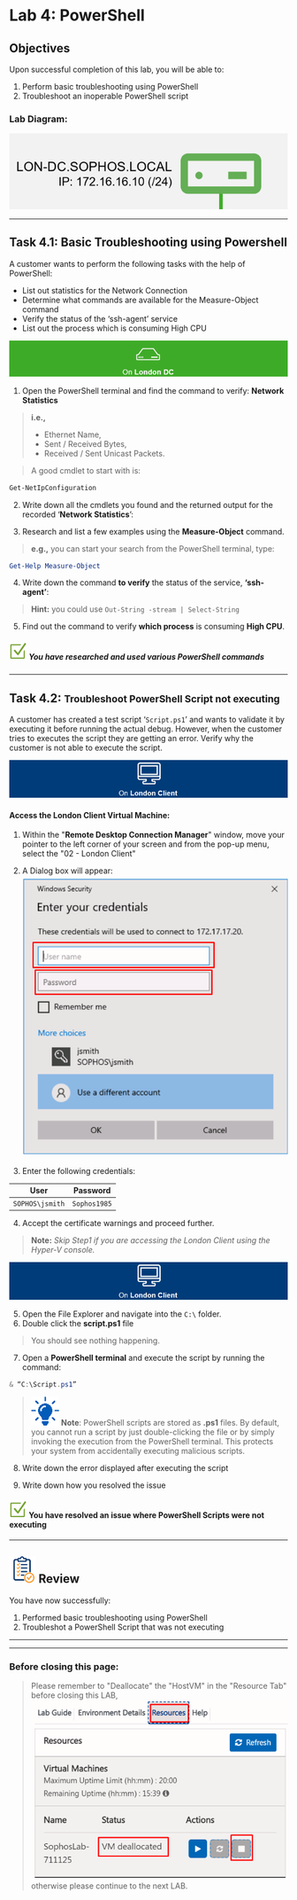 # **Lab 4: PowerShell**

## Objectives
Upon successful completion of this lab, you will be able to: 
1.	Perform basic troubleshooting using PowerShell 
2.	Troubleshoot an inoperable PowerShell script 



### Lab Diagram:
![London DC](JPG/London%20DC%202.png)

***

## **Task 4.1:** Basic Troubleshooting using Powershell

A customer wants to perform the following tasks with the help of PowerShell: 
 
*	List out statistics for the Network Connection 
*	Determine what commands are available for the Measure-Object command 
*	Verify the status of the ‘ssh-agent’ service  
*	List out the process which is consuming High CPU 

  
![](JPG/London%20DC%204.png)  

1. Open the PowerShell terminal and find the command to verify: **Network Statistics**   
> **i.e.,** 
> * Ethernet Name, 
> * Sent / Received Bytes, 
> * Received / Sent Unicast Packets.

> A good cmdlet to start with is:
```powershell
Get-NetIpConfiguration
```

2. Write down all the cmdlets you found and the returned output for the recorded ‘**Network Statistics**’:

3. Research and list a few examples using the **Measure-Object** command.  
> **e.g.,** you can start your search from the PowerShell terminal, type:
```powershell
Get-Help Measure-Object
```
 
4. Write down the command **to verify** the status of the service, **‘ssh-agent’**:

> **Hint:** you could use `Out-String -stream | Select-String`   

5. Find out the command to verify **which process** is consuming **High CPU**.
 

##### ![check](JPG/pngegg%20(1).png)  You have researched and used various PowerShell commands

***

## **Task 4.2:** <small>Troubleshoot PowerShell Script not executing </small> 
A customer has created a test script ‘`Script.ps1`’ and wants to validate it by executing it before running the actual debug. However, when the customer tries to executes the script they are getting an error. Verify why the customer is not able to execute the script. 

![](JPG/London%20Client.png)
#### Access the **London Client Virtual** Machine:

1. Within the "**Remote Desktop Connection Manager**" window, move your pointer to the left corner of your screen and from the pop-up menu, select the "02 - London Client"
2. A Dialog box will appear:
![](JPG/Dialog%20Login%20Box.png)

3. Enter the following credentials: 

|  User     |   Password    |
|-------|----------|
|  `SOPHOS\jsmith` | `Sophos1985` |

4. Accept the certificate warnings and proceed further.
> **Note:** *Skip Step1 if you are accessing the London Client using the Hyper-V console.*

![](JPG/London%20Client.png)
 
5. Open the File Explorer and navigate into the `C:\` folder.
6. Double click the **script.ps1** file
> You should see nothing happening.

7. Open a **PowerShell terminal** and execute the script by running the command:  

```powershell
& “C:\Script.ps1”
```
 
 
 >![](JPG/output-onlinepngtools.png) **Note**: PowerShell scripts are stored as **.ps1** files. By default, you cannot run a script by just double-clicking the file or by simply invoking the execution from the PowerShell terminal. This protects your system from accidentally executing malicious scripts. 
 
8. Write down the error displayed after executing the script
 
 
9. Write down how you resolved the issue 

#### ![check](JPG/pngegg%20(1).png)  You have resolved an issue where PowerShell Scripts were not executing 

***

## ![review](JPG/Review%2048.png) Review  ##

You have now successfully: 
1.	Performed basic troubleshooting using PowerShell 
2.	Troubleshot a PowerShell Script that was not executing 

***
***
### Before closing this page:
> Please remember to "Deallocate" the "HostVM" in the "Resource Tab" before closing this LAB, 
![](JPG/Deallocate%20the%20VM.png)
otherwise please continue to the next LAB.



